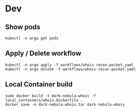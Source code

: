 # Dev

## Show pods

```
kubectl -n argo get pods
```

## Apply / Delete workflow

```
kubectl -n argo apply -f workflows/whois-recon-pocket.yaml
kubectl -n argo delete -f workflows/whois-recon-pocket.yaml
```

## Local Container build

```
sudo docker build -t dark-nebula-whois -f local_containers/whois.Dockerfile .
docker save -o dark-nebula-whois.tar dark-nebula-whois
```


